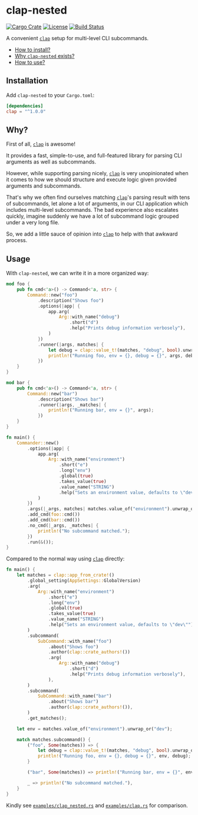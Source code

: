 # clap-nested

[![Cargo Crate](https://img.shields.io/crates/v/clap-nested.svg)](https://crates.io/crates/clap-nested)
[![License](https://img.shields.io/badge/license-MIT-blue.svg)](LICENSE)
[![Build Status](https://travis-ci.com/skymavis/clap-nested.svg?branch=master)](https://travis-ci.com/skymavis/clap-nested)

A convenient [`clap`][clap] setup for multi-level CLI subcommands.

* [How to install?](#installation)
* [Why `clap-nested` exists?](#why)
* [How to use?](#usage)

## Installation

Add `clap-nested` to your `Cargo.toml`:

```toml
[dependencies]
clap = "^1.0.0"
```

## Why?

First of all, [`clap`][clap] is awesome!

It provides a fast, simple-to-use, and full-featured library for parsing CLI
arguments as well as subcommands.

However, while supporting parsing nicely, [`clap`][clap] is very unopinionated
when it comes to how we should structure and execute logic given provided
arguments and subcommands.

That's why we often find ourselves matching [`clap`][clap]'s parsing result with
tens of subcommands, let alone a lot of arguments, in our CLI application which
includes multi-level subcommands. The bad experience also escalates quickly,
imagine suddenly we have a lot of subcommand logic grouped under a very long
file.

So, we add a little sauce of opinion into [`clap`][clap] to help with that
awkward process.

## Usage

With `clap-nested`, we can write it in a more organized way:

```rust
mod foo {
    pub fn cmd<'a>() -> Command<'a, str> {
        Command::new("foo")
            .description("Shows foo")
            .options(|app| {
                app.arg(
                    Arg::with_name("debug")
                        .short("d")
                        .help("Prints debug information verbosely"),
                )
            })
            .runner(|args, matches| {
                let debug = clap::value_t!(matches, "debug", bool).unwrap_or_default();
                println!("Running foo, env = {}, debug = {}", args, debug);
            })
    }
}

mod bar {
    pub fn cmd<'a>() -> Command<'a, str> {
        Command::new("bar")
            .description("Shows bar")
            .runner(|args, _matches| {
                println!("Running bar, env = {}", args);
            })
    }
}

fn main() {
    Commander::new()
        .options(|app| {
            app.arg(
                Arg::with_name("environment")
                    .short("e")
                    .long("env")
                    .global(true)
                    .takes_value(true)
                    .value_name("STRING")
                    .help("Sets an environment value, defaults to \"dev\""),
            )
        })
        .args(|_args, matches| matches.value_of("environment").unwrap_or("dev"))
        .add_cmd(foo::cmd())
        .add_cmd(bar::cmd())
        .no_cmd(|_args, _matches| {
            println!("No subcommand matched.");
        })
        .run(&());
}
```

Compared to the normal way using [`clap`][clap] directly:

```rust
fn main() {
    let matches = clap::app_from_crate!()
        .global_setting(AppSettings::GlobalVersion)
        .arg(
            Arg::with_name("environment")
                .short("e")
                .long("env")
                .global(true)
                .takes_value(true)
                .value_name("STRING")
                .help("Sets an environment value, defaults to \"dev\""),
        )
        .subcommand(
            SubCommand::with_name("foo")
                .about("Shows foo")
                .author(clap::crate_authors!())
                .arg(
                    Arg::with_name("debug")
                        .short("d")
                        .help("Prints debug information verbosely"),
                ),
        )
        .subcommand(
            SubCommand::with_name("bar")
                .about("Shows bar")
                .author(clap::crate_authors!()),
        )
        .get_matches();

    let env = matches.value_of("environment").unwrap_or("dev");

    match matches.subcommand() {
        ("foo", Some(matches)) => {
            let debug = clap::value_t!(matches, "debug", bool).unwrap_or_default();
            println!("Running foo, env = {}, debug = {}", env, debug);
        }

        ("bar", Some(matches)) => println!("Running bar, env = {}", env),

        _ => println!("No subcommand matched."),
    }
}
```

Kindly see [`examples/clap_nested.rs`](examples/clap_nested.rs)
and [`examples/clap.rs`](examples/clap.rs) for comparison.

[clap]: https://github.com/clap-rs/clap
